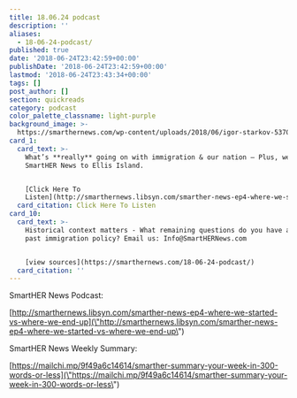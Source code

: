 ```yaml
---
title: 18.06.24 podcast
description: ''
aliases:
  - 18-06-24-podcast/
published: true
date: '2018-06-24T23:42:59+00:00'
publishDate: '2018-06-24T23:42:59+00:00'
lastmod: '2018-06-24T23:43:34+00:00'
tags: []
post_author: []
section: quickreads
category: podcast
color_palette_classname: light-purple
background_image: >-
  https://smarthernews.com/wp-content/uploads/2018/06/igor-starkov-537079-unsplash-scaled.jpg
card_1:
  card_text: >-
    What’s **really** going on with immigration & our nation – Plus, we take
    SmartHER News to Ellis Island.


    [Click Here To
    Listen](http://smarthernews.libsyn.com/smarther-news-ep4-where-we-started-vs-where-we-end-up)
  card_citation: Click Here To Listen
card_10:
  card_text: >-
    Historical context matters - What remaining questions do you have about our
    past immigration policy? Email us: Info@SmartHERNews.com


    [view sources](https://smarthernews.com/18-06-24-podcast/)
  card_citation: ''
---
```

SmartHER News Podcast:

[http://smarthernews.libsyn.com/smarther-news-ep4-where-we-started-vs-where-we-end-up](\"http://smarthernews.libsyn.com/smarther-news-ep4-where-we-started-vs-where-we-end-up\")

SmartHER News Weekly Summary:

[https://mailchi.mp/9f49a6c14614/smarther-summary-your-week-in-300-words-or-less](\"https://mailchi.mp/9f49a6c14614/smarther-summary-your-week-in-300-words-or-less\")